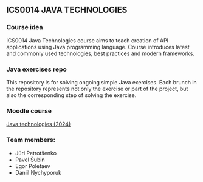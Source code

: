 ## ICS0014 JAVA TECHNOLOGIES

### Course idea
ICS0014 Java Technologies course aims to teach creation of API applications using Java programming language.
Course introduces latest and commonly used technologies, best practices and modern frameworks.

### Java exercises repo
This repository is for solving ongoing simple Java exercises.
Each brunch in the repository represents not only the exercise or part of the project, but also the corresponding step of solving the exercise.

### Moodle course
[Java technologies (2024)](https://moodle.taltech.ee/course/view.php?id=32708)

### Team members:
- Jüri Petrotšenko
- Pavel Šubin
- Egor Poletaev
- Daniil Nychyporuk